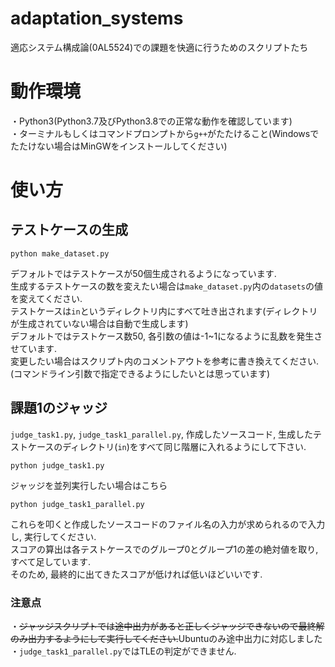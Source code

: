 # adaptation_systems
適応システム構成論(0AL5524)での課題を快適に行うためのスクリプトたち
# 動作環境
・Python3(Python3.7及びPython3.8での正常な動作を確認しています)  
・ターミナルもしくはコマンドプロンプトから`g++`がたたけること(Windowsでたたけない場合はMinGWをインストールしてください)
# 使い方
## テストケースの生成
```
python make_dataset.py
```
デフォルトではテストケースが50個生成されるようになっています.  
生成するテストケースの数を変えたい場合は`make_dataset.py`内の`datasets`の値を変えてください.  
テストケースは`in`というディレクトリ内にすべて吐き出されます(ディレクトリが生成されていない場合は自動で生成します)  
デフォルトではテストケース数50, 各引数の値は-1~1になるように乱数を発生させています.  
変更したい場合はスクリプト内のコメントアウトを参考に書き換えてください.(コマンドライン引数で指定できるようにしたいとは思っています)

## 課題1のジャッジ
`judge_task1.py`, `judge_task1_parallel.py`, 作成したソースコード, 生成したテストケースのディレクトリ(`in`)をすべて同じ階層に入れるようにして下さい.  
```
python judge_task1.py
```

ジャッジを並列実行したい場合はこちら
```
python judge_task1_parallel.py
```
これらを叩くと作成したソースコードのファイル名の入力が求められるので入力し, 実行してください.  
スコアの算出は各テストケースでのグループ0とグループ1の差の絶対値を取り, すべて足しています.  
そのため, 最終的に出てきたスコアが低ければ低いほどいいです.  

### 注意点
・<del>ジャッジスクリプトでは途中出力があると正しくジャッジできないので最終解のみ出力するようにして実行してください.</del>Ubuntuのみ途中出力に対応しました  
・`judge_task1_parallel.py`ではTLEの判定ができません.  
